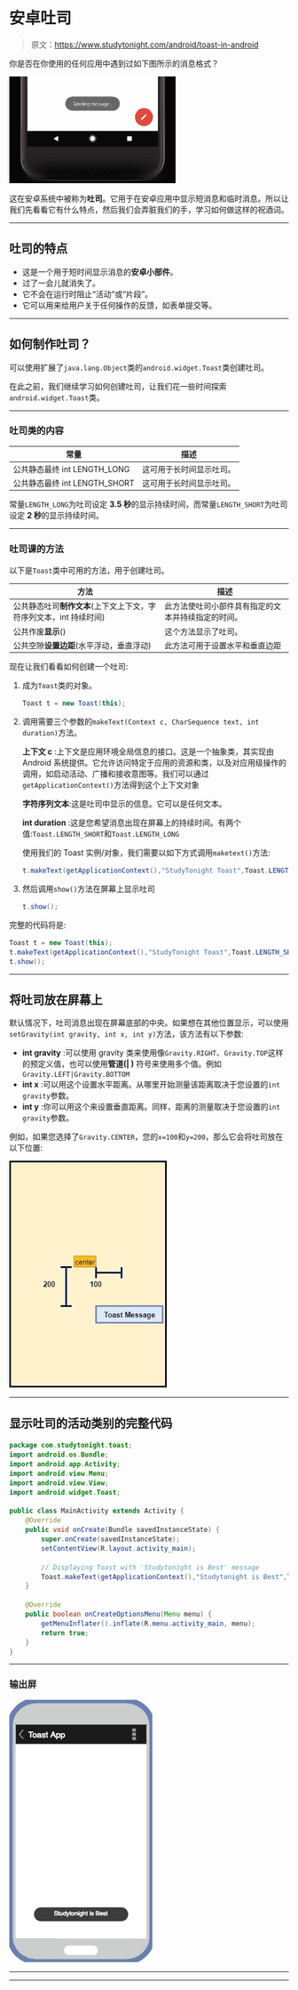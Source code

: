 # 安卓吐司

> 原文：<https://www.studytonight.com/android/toast-in-android>

你是否在你使用的任何应用中遇到过如下图所示的消息格式？

![Toast in Android](img/4aa115928ee0209c69c7a110030ec2f3.png)

这在安卓系统中被称为**吐司**。它用于在安卓应用中显示短消息和临时消息。所以让我们先看看它有什么特点，然后我们会弄脏我们的手，学习如何做这样的祝酒词。

* * *

## 吐司的特点

*   这是一个用于短时间显示消息的**安卓小部件**。
*   过了一会儿就消失了。
*   它不会在运行时阻止“活动”或“片段”。
*   它可以用来给用户关于任何操作的反馈，如表单提交等。

* * *

## 如何制作吐司？

可以使用扩展了`java.lang.Object`类的`android.widget.Toast`类创建吐司。

在此之前，我们继续学习如何创建吐司，让我们花一些时间探索`android.widget.Toast`类。

* * *

### 吐司类的内容

| 常量 | 描述 |
| --- | --- |
| 公共静态最终 int LENGTH_LONG | 这可用于长时间显示吐司。 |
| 公共静态最终 int LENGTH_SHORT | 这可用于长时间显示吐司。 |

常量`LENGTH_LONG`为吐司设定 **3.5 秒**的显示持续时间，而常量`LENGTH_SHORT`为吐司设定 **2 秒**的显示持续时间。

* * *

### 吐司课的方法

以下是`Toast`类中可用的方法，用于创建吐司。

| 方法 | 描述 |
| --- | --- |
| 公共静态吐司**制作文本**(上下文上下文，字符序列文本，int 持续时间) | 此方法使吐司小部件具有指定的文本并持续指定的时间。 |
| 公共作废**显示**() | 这个方法显示了吐司。 |
| 公共空隙**设置边距**(水平浮动，垂直浮动) | 此方法可用于设置水平和垂直边距 |

现在让我们看看如何创建一个吐司:

1.  成为`Toast`类的对象。

    ```java
    Toast t = new Toast(this);
    ```

2.  调用需要三个参数的`makeText(Context c, CharSequence text, int duration)`方法。

    **上下文 c** :上下文是应用环境全局信息的接口。这是一个抽象类，其实现由 Android 系统提供。它允许访问特定于应用的资源和类，以及对应用级操作的调用，如启动活动、广播和接收意图等。我们可以通过`getApplicationContext()`方法得到这个上下文对象

    **字符序列文本**:这是吐司中显示的信息。它可以是任何文本。

    **int duration** :这是您希望消息出现在屏幕上的持续时间。有两个值:`Toast.LENGTH_SHORT`和`Toast.LENGTH_LONG`

    使用我们的 Toast 实例/对象，我们需要以如下方式调用`maketext()`方法:

    ```java
    t.makeText(getApplicationContext(),"StudyTonight Toast",Toast.LENGTH_SHORT);
    ```

3.  然后调用`show()`方法在屏幕上显示吐司

    ```java
    t.show();
    ```

完整的代码将是:

```java
Toast t = new Toast(this);
t.makeText(getApplicationContext(),"StudyTonight Toast",Toast.LENGTH_SHORT);
t.show();
```

* * *

## 将吐司放在屏幕上

默认情况下，吐司消息出现在屏幕底部的中央。如果想在其他位置显示，可以使用`setGravity(int gravity, int x, int y)`方法，该方法有以下参数:

*   **int gravity** :可以使用 gravity 类来使用像`Gravity.RIGHT`、`Gravity.TOP`这样的预定义值，也可以使用**管道(| )** 符号来使用多个值。例如`Gravity.LEFT|Gravity.BOTTOM`
*   **int x** :可以用这个设置水平距离。从哪里开始测量该距离取决于您设置的`int gravity`参数。
*   **int y** :你可以用这个来设置垂直距离。同样，距离的测量取决于您设置的`int gravity`参数。

例如，如果您选择了`Gravity.CENTER`，您的`x=100`和`y=200`，那么它会将吐司放在以下位置:

![Positioning Toast in Android using setGravity](img/038a130234637b09d793acb6e4effb86.png)

* * *

## 显示吐司的活动类别的完整代码

```java
package com.studytonight.toast;  
import android.os.Bundle;  
import android.app.Activity;  
import android.view.Menu;  
import android.view.View;  
import android.widget.Toast;  

public class MainActivity extends Activity {  
    @Override  
    public void onCreate(Bundle savedInstanceState) {  
        super.onCreate(savedInstanceState);  
        setContentView(R.layout.activity_main);  

        // Displaying Toast with 'Studytonight is Best' message  
        Toast.makeText(getApplicationContext(),"Studytonight is Best",Toast.LENGTH_LONG).show();  
    }  

    @Override  
    public boolean onCreateOptionsMenu(Menu menu) {  
        getMenuInflater().inflate(R.menu.activity_main, menu);  
        return true;  
    }  
}
```

* * *

### 输出屏

![Example of Toast in Android](img/e28250bed5c41bcdff68712d6f439b30.png)

* * *

* * *